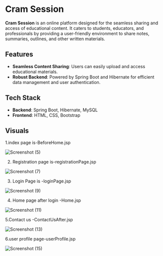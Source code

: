 # Cram Session

**Cram Session** is an online platform designed for the seamless sharing and access of educational content. It caters to students, educators, and professionals by providing a user-friendly environment to share notes, summaries, outlines, and other written materials.

## Features

- **Seamless Content Sharing**: Users can easily upload and access educational materials.
- **Robust Backend**: Powered by Spring Boot and Hibernate for efficient data management and user authentication.

## Tech Stack

- **Backend**: Spring Boot, Hibernate, MySQL
- **Frontend**: HTML, CSS, Bootstrap

## Visuals

1.index page is-BeforeHome.jsp

![Screenshot (5)](https://user-images.githubusercontent.com/116703180/229818049-971840e1-bf6e-4162-8f40-6c946cd76a3c.png)

2. Registration page is-registrationPage.jsp

![Screenshot (7)](https://user-images.githubusercontent.com/116703180/229818952-e66acae4-6967-47f0-9d9c-1321e3d9c0db.png)

3. Login Page is -loginPage.jsp

![Screenshot (9)](https://user-images.githubusercontent.com/116703180/229819515-20594b29-a948-4ea6-b003-43e3ac66819e.png)

4. Home page after login -Home.jsp

![Screenshot (11)](https://user-images.githubusercontent.com/116703180/229820892-e074093b-f2cc-46b0-8a33-7642a3a9062e.png)

5.Contact us -ContactUsAfter.jsp

![Screenshot (13)](https://user-images.githubusercontent.com/116703180/229821802-aa5cdc4b-f82f-48ee-af60-ab417a59456f.png)

6.user profile page-userProfile.jsp

![Screenshot (15)](https://user-images.githubusercontent.com/116703180/229822445-f69c2569-bc39-4afc-96de-064243f1b499.png)
